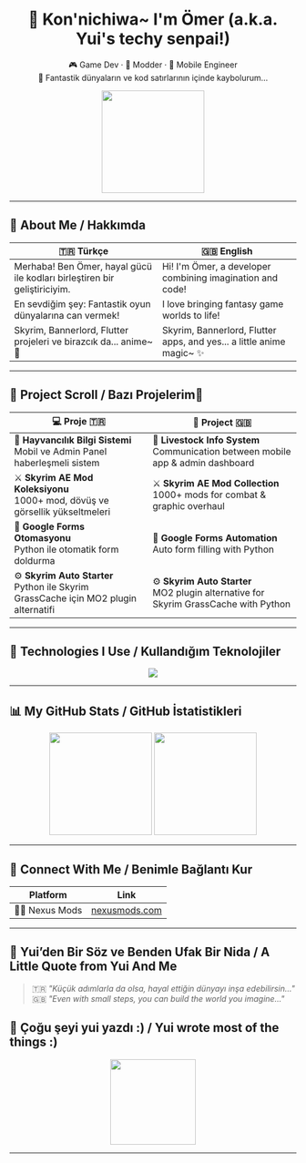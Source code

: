 <h1 align="center">🌸 Kon'nichiwa~ I'm Ömer (a.k.a. Yui's techy senpai!)</h1>

<p align="center">
  🎮 Game Dev · 🧠 Modder · 📱 Mobile Engineer  
  <br>
  🏯 Fantastik dünyaların ve kod satırlarının içinde kaybolurum...
</p>

<p align="center">
  <img src="https://media.tenor.com/bALtjR9cjCYAAAAj/anime.gif" height="180"/>
</p>

---

## 🍡 About Me / Hakkımda

| 🇹🇷 Türkçe                                                                 | 🇬🇧 English                                                                  
|---------------------------------------------------------------------------|------------------------------------------------------------------------------
 Merhaba! Ben Ömer, hayal gücü ile kodları birleştiren bir geliştiriciyim. | Hi! I'm Ömer, a developer combining imagination and code!                    
 En sevdiğim şey: Fantastik oyun dünyalarına can vermek!                  | I love bringing fantasy game worlds to life!                                
Skyrim, Bannerlord, Flutter projeleri ve birazcık da... anime~ 🎀       | Skyrim, Bannerlord, Flutter apps, and yes... a little anime magic~ ✨       

---

## 🎌 Project Scroll / Bazı Projelerim📜

| 💻 Proje 🇹🇷                                                                                                               | 🧠 Project 🇬🇧                                                                           
|-----------------------------------------------------------------------------|------------------------------------------------------------------------------------------|
| 🐄 **Hayvancılık Bilgi Sistemi** <br> Mobil ve Admin Panel haberleşmeli sistem| 🐄 **Livestock Info System** <br> Communication between mobile app & admin dashboard         
| ⚔️ **Skyrim AE Mod Koleksiyonu** <br> 1000+ mod, dövüş ve görsellik yükseltmeleri| ⚔️ **Skyrim AE Mod Collection** <br> 1000+ mods for combat & graphic overhaul                
| 🤖 **Google Forms Otomasyonu** <br> Python ile otomatik form doldurma   | 🤖 **Google Forms Automation** <br> Auto form filling with Python                            
| ⚙ **Skyrim Auto Starter** <br> Python ile Skyrim GrassCache için MO2 plugin alternatifi| ⚙ **Skyrim Auto Starter** <br> MO2 plugin alternative for Skyrim GrassCache with Python     

---

## 🍥 Technologies I Use / Kullandığım Teknolojiler

<p align="center">
  <img src="https://skillicons.dev/icons?i=flutter,dart,cs,python,unity,firebase,vscode,github" />
</p>

---

## 📊 My GitHub Stats / GitHub İstatistikleri

<div align="center">
  <img src="https://github-readme-stats.vercel.app/api?username=CaptainChair000&show_icons=true&theme=tokyonight&hide_border=true" height="180"/>
  <img src="https://github-readme-stats.vercel.app/api/top-langs/?username=CaptainChair000&layout=compact&theme=tokyonight&hide_border=true" height="180"/>
</div>

---

## 💖 Connect With Me / Benimle Bağlantı Kur

| Platform         | Link |
|------------------|------|
| 🧙‍♂️ Nexus Mods    | [nexusmods.com](https://nexusmods.com/users/TheDarkGamers000) |

---

## 🌸 Yui’den Bir Söz ve Benden Ufak Bir Nida / A Little Quote from Yui And Me

> 🇹🇷 *"Küçük adımlarla da olsa, hayal ettiğin dünyayı inşa edebilirsin…"*  
> 🇬🇧 *"Even with small steps, you can build the world you imagine..."*

## 🌸 Çoğu şeyi yui yazdı :) / Yui wrote most of the things :)
<p align="center">
  <img src="https://media1.tenor.com/m/iSumE3JoYokAAAAC/vn-visual.gif" height="150"/>
</p>

---

